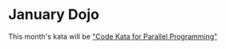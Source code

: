 # January Dojo
This month's kata will be ["Code Kata for Parallel Programming"](http://compulsiontocode.blogspot.com/2010/10/code-kata-for-parallel-programming.html)

